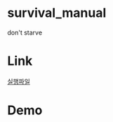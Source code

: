 # survival_manual
don't starve

# Link
[실행파일](https://github.com/andrew8849/survival_manual/releases)

# Demo
